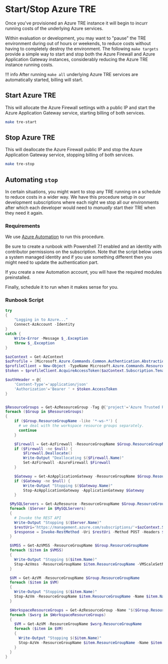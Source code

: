 # Start/Stop Azure TRE

Once you've provisioned an Azure TRE instance it will begin to incurr running costs of the underlying Azure services.

Within evaluation or development, you may want to "pause" the TRE environment during out of hours or weekends, to reduce costs without having to completely destroy the environment.  The following `make targets` provide a simple way to start and stop both the Azure Firewall and Azure Application Gateway instances, considerably reducing the Azure TRE instance running costs.

!!! info
    After running `make all` underlying Azure TRE services are automatically started, billing will start.

## Start Azure TRE

This will allocate the Azure Firewall settings with a public IP and start the Azure Application Gateway service, starting billing of both services.

```bash
make tre-start
```

## Stop Azure TRE

This will deallocate the Azure Firewall public IP and stop the Azure Application Gateway service, stopping billing of both services.

```bash
make tre-stop
```

## Automating `stop`

In certain situations, you might want to stop any TRE running on a schedule to reduce costs in a wider way.
We have this procedure setup in our development subscriptions where each night we stop all our environments after which each developer would need to _manually_ start their TRE when they need it again.

### Requirements

We use [Azure Automation](https://docs.microsoft.com/en-us/azure/automation/overview) to run this procedure.

Be sure to create a runbook with Powershell 7.1 enabled and an identity with contributor permissions on the subscription. Note that the script below uses a system managed identity and if you use something different then you might need to update the authentication part.

If you create a new Automation account, you will have the required modules preinstalled.

Finally, schedule it to run when it makes sense for you.

### Runbook Script

```powershell
try
{
    "Logging in to Azure..."
    Connect-AzAccount -Identity
}
catch {
    Write-Error -Message $_.Exception
    throw $_.Exception
}

$azContext = Get-AzContext
$azProfile = [Microsoft.Azure.Commands.Common.Authentication.Abstractions.AzureRmProfileProvider]::Instance.Profile
$profileClient = New-Object -TypeName Microsoft.Azure.Commands.ResourceManager.Common.RMProfileClient -ArgumentList ($azProfile)
$token = $profileClient.AcquireAccessToken($azContext.Subscription.TenantId)

$authHeader = @{
    'Content-Type'='application/json'
    'Authorization'='Bearer ' + $token.AccessToken
}


$ResourceGroups = Get-AzResourceGroup -Tag @{'project'='Azure Trusted Research Environment'}
foreach ($Group in $ResourceGroups) 
{
    if ($Group.ResourceGroupName -like '*-ws-*') {
      # we deal with the workspace resource groups separately.
      continue
    }

    $Firewall = Get-AzFirewall -ResourceGroupName $Group.ResourceGroupName
    if ($Firewall -ne $null) {
        $Firewall.Deallocate()
        Write-Output "Deallocating $($Firewall.Name)"
        Set-AzFirewall -AzureFirewall $Firewall
    }

    $Gateway = Get-AzApplicationGateway -ResourceGroupName $Group.ResourceGroupName
    if ($Gateway -ne $null) {
        Write-Output "Stopping $($Gateway.Name)"
        Stop-AzApplicationGateway -ApplicationGateway $Gateway
    }

  $MySQLServers = Get-AzResource -ResourceGroupName $Group.ResourceGroupName -ResourceType "Microsoft.DBforMySQL/servers"
  foreach ($Server in $MySQLServers)
  {
    # Invoke the REST API
    Write-Output "Stopping $($Server.Name)"
    $restUri='https://management.azure.com/subscriptions/'+$azContext.Subscription.Id+'/resourceGroups/'+$Group.ResourceGroupName+'/providers/Microsoft.DBForMySQL/servers/'+$Server.Name+'/stop?api-version=2020-01-01'
    $response = Invoke-RestMethod -Uri $restUri -Method POST -Headers $authHeader
  }

  $VMSS = Get-AzVMSS -ResourceGroupName $Group.ResourceGroupName
  foreach ($item in $VMSS)
  {
    Write-Output "Stopping $($item.Name)"
    Stop-AzVmss -ResourceGroupName $item.ResourceGroupName -VMScaleSetName $item.Name
  }

  $VM = Get-AzVM -ResourceGroupName $Group.ResourceGroupName
  foreach ($item in $VM)
  {
    Write-Output "Stopping $($item.Name)"
    Stop-AzVm -ResourceGroupName $item.ResourceGroupName -Name $item.Name
  }

  $WorkspaceResourceGroups = Get-AzResourceGroup -Name "$($Group.ResourceGroupName)-ws-*"
  foreach ($wsrg in $WorkspaceResourceGroups)
  {
    $VM = Get-AzVM -ResourceGroupName $wsrg.ResourceGroupName
    foreach ($item in $VM)
    {
      Write-Output "Stopping $($item.Name)"
      Stop-AzVm -ResourceGroupName $item.ResourceGroupName -Name $item.Name
    }
  }
}
```
